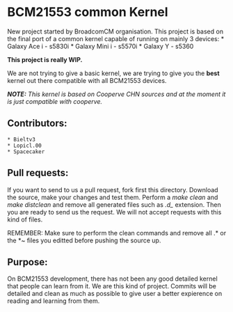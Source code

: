 BCM21553 common Kernel
======================

New project started by BroadcomCM organisation. This project is based on the final port of a common kernel capable of running on mainly 3 devices:
	* Galaxy Ace i - s5830i
	* Galaxy Mini i - s5570i
	* Galaxy Y - s5360

**This project is really WIP.**

We are not trying to give a basic kernel, we are trying to give you the **best** kernel out there compatible with all BCM21553 devices.

***NOTE:** This kernel is based on Cooperve CHN sources and at the moment it is just compatible with cooperve.*

Contributors:
-------------
	* Bieltv3
	* Lopicl.00
	* Spacecaker

Pull requests:
--------------
If you want to send to us a pull request, fork first this directory. Download the source, make your changes and test them. Perform a *make clean* and *make distclean* and remove all generated files such as *.d_* extension. Then you are ready to send us the request. We will not accept requests with this kind of files.

REMEMBER: Make sure to perform the clean commands and remove all .* or the *~ files you editted before pushing the source up.

Purpose:
--------
On BCM21553 development, there has not been any good detailed kernel that people can learn from it. We are this kind of project. Commits will be detailed and clean as much as possible to give user a better expierence on reading and learning from them.
